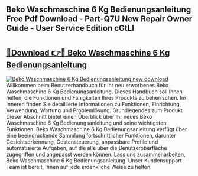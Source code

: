## Beko Waschmaschine 6 Kg Bedienungsanleitung Free Pdf Download - Part-Q7U New Repair Owner Guide - User Service Edition cGtLI

# <h2><a href="http://df2cv7w.blite.top/?on=Beko+Waschmaschine+6+Kg+Bedienungsanleitung">🔗Download 👉🔴 Beko Waschmaschine 6 Kg Bedienungsanleitung</a></h2>

[![Beko Waschmaschine 6 Kg Bedienungsanleitung new download](https://i.imgur.com/lujVjoI.png)](http://df2cv7w.blite.top/?on=Beko+Waschmaschine+6+Kg+Bedienungsanleitung)
Willkommen beim Benutzerhandbuch für Ihr neu erworbenes Beko Waschmaschine 6 Kg Bedienungsanleitung. Dieses Handbuch soll Ihnen helfen, die Funktionen und Fähigkeiten Ihres Produkts zu beherrschen. Im Inneren finden Sie detaillierte Informationen zu Funktionen, Einrichtung, Verwendung, Wartung und Problemlösung. Grundlegendes zum Produkt Dieser Abschnitt bietet einen Überblick über Ihr neues Beko Waschmaschine 6 Kg Bedienungsanleitung und seine wichtigsten Funktionen. Beko Waschmaschine 6 Kg Bedienungsanleitung verfügt über eine beeindruckende Sammlung fortschrittlicher Funktionen, darunter Gesichtserkennung, Gestensteuerung, anpassbare Profile und automatisierte Aufgaben, auf die alle über die Benutzeroberfläche zugegriffen und angepasst werden können. Lass uns zusammenarbeiten, Beko Waschmaschine 6 Kg Bedienungsanleitung. Unser Kundensupport-Team ist bereit, Ihnen auf jede erdenkliche Weise zu helfen.
